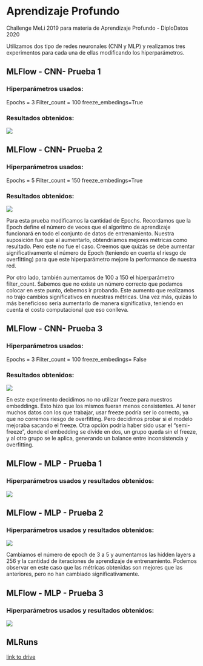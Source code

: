 # Aprendizaje Profundo
Challenge MeLi 2019 para materia de Aprendizaje Profundo - DiploDatos 2020

Utilizamos dos tipo de redes neuronales (CNN y MLP) y realizamos tres
experimentos para cada una de ellas modificando los hiperparámetros.

## MLFlow - CNN-  Prueba 1

### Hiperparámetros usados:

Epochs = 3
Filter_count = 100
freeze_embedings=True

### Resultados obtenidos:

![](mlflow-CNN-1.png)

## MLFlow - CNN-  Prueba 2

### Hiperparámetros usados:

Epochs = 5
Filter_count = 150
freeze_embedings=True

### Resultados obtenidos:

![](mlflow-CNN-2.png)

Para esta prueba modificamos la cantidad de Epochs. Recordamos que la Epoch
define el número de veces que el algoritmo de aprendizaje funcionará en todo el
conjunto de datos de entrenamiento. Nuestra suposición fue que al aumentarlo,
obtendríamos mejores métricas como resultado. Pero este no fue el caso. Creemos
que quizás se debe aumentar significativamente el número de Epoch (teniendo en
cuenta el riesgo de overfitting) para que este hiperparámetro mejore la
performance de nuestra red.

Por otro lado, también aumentamos de 100 a 150 el hiperparámetro filter_count.
Sabemos que no existe un número correcto que podamos colocar en este punto,
debemos ir probando. Este aumento que realizamos no trajo cambios significativos
en nuestras métricas. Una vez más, quizás lo más beneficioso sería aumentarlo
de manera significativa, teniendo en cuenta el costo computacional que eso
conlleva.

## MLFlow - CNN-  Prueba 3

### Hiperparámetros usados:

Epochs = 3
Filter_count = 100
freeze_embedings= False

### Resultados obtenidos:

![](mlflow-CNN-3.png)

En este experimento decidimos no no utilizar freeze para nuestros embeddings.
Esto hizo que los mismos fueran menos consistentes. Al tener muchos datos con
los que trabajar, usar freeze podría ser lo correcto, ya que no corremos riesgo
de overfitting. Pero decidimos probar si el modelo mejoraba sacando el freeze.
Otra opción podría haber sido usar el “semi-freeze”, donde el embedding se
divide en dos, un grupo queda sin el freeze, y al otro grupo se le aplica,
generando un balance entre inconsistencia y overfitting.

## MLFlow - MLP -  Prueba 1

### Hiperparámetros usados y resultados obtenidos:

![](mlflow-MLP-1.png)

## MLFlow - MLP -  Prueba 2

### Hiperparámetros usados y resultados obtenidos:

![](mlflow-MLP-2.png)

Cambiamos el número de epoch de 3 a 5 y aumentamos las hidden layers a 256 y la
cantidad de iteraciones de aprendizaje de entrenamiento.
Podemos observar en este caso que las métricas obtenidas son mejores que las
anteriores, pero no han cambiado significativamente.

## MLFlow - MLP -  Prueba 3

### Hiperparámetros usados y resultados obtenidos:

![](mlflow-MLP-3.png)


## MLRuns

[link to drive](https://drive.google.com/drive/u/2/folders/16MVGhUMJT5CdZKb4sRIz182Pim3euLNk)
